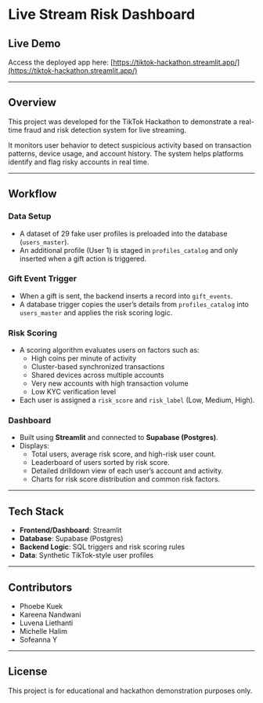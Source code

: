 # Live Stream Risk Dashboard

## Live Demo
Access the deployed app here: [https://tiktok-hackathon.streamlit.app/](https://tiktok-hackathon.streamlit.app/)

---

## Overview
This project was developed for the TikTok Hackathon to demonstrate a real-time fraud and risk detection system for live streaming.

It monitors user behavior to detect suspicious activity based on transaction patterns, device usage, and account history. The system helps platforms identify and flag risky accounts in real time.

---

## Workflow

### Data Setup
- A dataset of 29 fake user profiles is preloaded into the database (`users_master`).
- An additional profile (User 1) is staged in `profiles_catalog` and only inserted when a gift action is triggered.

### Gift Event Trigger
- When a gift is sent, the backend inserts a record into `gift_events`.
- A database trigger copies the user’s details from `profiles_catalog` into `users_master` and applies the risk scoring logic.

### Risk Scoring
- A scoring algorithm evaluates users on factors such as:
  - High coins per minute of activity
  - Cluster-based synchronized transactions
  - Shared devices across multiple accounts
  - Very new accounts with high transaction volume
  - Low KYC verification level
- Each user is assigned a `risk_score` and `risk_label` (Low, Medium, High).

### Dashboard
- Built using **Streamlit** and connected to **Supabase (Postgres)**.
- Displays:
  - Total users, average risk score, and high-risk user count.
  - Leaderboard of users sorted by risk score.
  - Detailed drilldown view of each user’s account and activity.
  - Charts for risk score distribution and common risk factors.

---

## Tech Stack
- **Frontend/Dashboard**: Streamlit  
- **Database**: Supabase (Postgres)  
- **Backend Logic**: SQL triggers and risk scoring rules  
- **Data**: Synthetic TikTok-style user profiles  

---

## Contributors
- Phoebe Kuek  
- Kareena Nandwani  
- Luvena Liethanti  
- Michelle Halim  
- Sofeanna Y  

---

## License
This project is for educational and hackathon demonstration purposes only.
